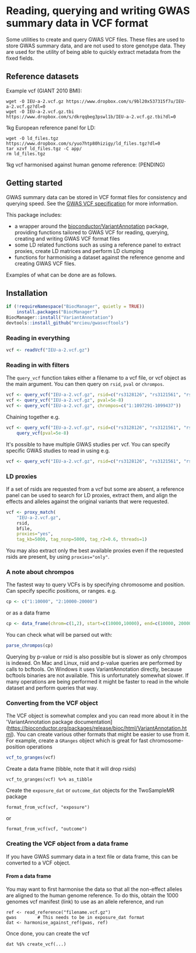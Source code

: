 # Reading, querying and writing GWAS summary data in VCF format

Some utilities to create and query GWAS VCF files. These files are used to store GWAS summary data, and are not used to store genotype data. They are used for the utility of being able to quickly extract metadata from the fixed fields.


## Reference datasets

Example vcf (GIANT 2010 BMI):

```
wget -O IEU-a-2.vcf.gz https://www.dropbox.com/s/9bl20x537315f7u/IEU-a-2.vcf.gz?dl=0
wget -O IEU-a-2.vcf.gz.tbi https://www.dropbox.com/s/dkrqqbeg3pswl1b/IEU-a-2.vcf.gz.tbi?dl=0
```

1kg European reference panel for LD:

```
wget -O ld_files.tgz https://www.dropbox.com/s/yuo7htp80hizigy/ld_files.tgz?dl=0
tar xzvf ld_files.tgz -C app/
rm ld_files.tgz
```

1kg vcf harmonised against human genome reference: (PENDING)

## Getting started

GWAS summary data can be stored in VCF format files for consistency and querying speed. See the [GWAS VCF specification](https://github.com/MRCIEU/gwas_vcf_spec) for more information.

This package includes:

- a wrapper around the [bioconductor/VariantAnnotation](https://bioconductor.org/packages/release/bioc/html/VariantAnnotation.html) package, providing functions tailored to GWAS VCF for reading, querying, creating and writing GWAS VCF format files
- some LD related functions such as using a reference panel to extract proxies, create LD matrices and perform LD clumping
- functions for harmonising a dataset against the reference genome and creating GWAS VCF files.

Examples of what can be done are as follows.

## Installation

```r
if (!requireNamespace("BiocManager", quietly = TRUE))
    install.packages("BiocManager")
BiocManager::install("VariantAnnotation")
devtools::install_github("mrcieu/gwasvcftools")
```


### Reading in everything

```r
vcf <- readVcf("IEU-a-2.vcf.gz")
```

### Reading in with filters

The `query_vcf` function takes either a filename to a vcf file, or vcf object as the main argument. You can then query on `rsid`, `pval` or `chrompos`.

```r
vcf <- query_vcf("IEU-a-2.vcf.gz", rsid=c("rs3128126", "rs3121561", "rs3813193"))
vcf <- query_vcf("IEU-a-2.vcf.gz", pval=5e-8)
vcf <- query_vcf("IEU-a-2.vcf.gz", chrompos=c("1:1097291-1099437"))
```

Chaining together e.g.

```r
vcf <- query_vcf("IEU-a-2.vcf.gz", rsid=c("rs3128126", "rs3121561", "rs3813193")) %>%
    query_vcf(pval=5e-8)
```

It's possible to have multiple GWAS studies per vcf. You can specify specific GWAS studies to read in using e.g.

```r
vcf <- query_vcf("IEU-a-2.vcf.gz", rsid=c("rs3128126", "rs3121561", "rs3813193"), id="IEU-a-2")
```

### LD proxies

If a set of rsids are requested from a vcf but some are absent, a reference panel can be used to search for LD proxies, extract them, and align the effects and alleles against the original variants that were requested.

```r
vcf <- proxy_match(
    "IEU-a-2.vcf.gz", 
    rsid, 
    bfile, 
    proxies="yes", 
    tag_kb=5000, tag_nsnp=5000, tag_r2=0.6, threads=1)
```

You may also extract only the best available proxies even if the requested rsids are present, by using `proxies="only"`.

### A note about chrompos

The fastest way to query VCFs is by specifying chromosome and position. Can specify specific positions, or ranges. e.g.

```r
cp <- c("1:10000", "2:10000-20000")
```

or as a data frame

```r
cp <- data_frame(chrom=c(1,2), start=c(10000,10000), end=c(10000, 20000))
```

You can check what will be parsed out with:

```r
parse_chrompos(cp)
```

Querying by p-value or rsid is also possible but is slower as only chrompos is indexed. On Mac and Linux, rsid and p-value queries are performed by calls to bcftools. On Windows it uses VariantAnnotation directly, because bcftools binaries are not available. This is unfortunately somewhat slower. If many operations are being performed it might be faster to read in the whole dataset and perform queries that way.

### Converting from the VCF object

The VCF object is somewhat complex and you can read more about it in the 'VariantAnnotation package documentation](https://bioconductor.org/packages/release/bioc/html/VariantAnnotation.html). You can create various other formats that might be easier to use from it. For example, create a `GRanges` object which is great for fast chromosome-position operations

```r
vcf_to_granges(vcf)
```

Create a data frame (tibble, note that it will drop rsids)

```
vcf_to_granges(vcf) %>% as_tibble
```

Create the `exposure_dat` or `outcome_dat` objects for the TwoSampleMR package

```
format_from_vcf(vcf, "exposure")
```

or 

```
format_from_vcf(vcf, "outcome")
```


### Creating the VCF object from a data frame

If you have GWAS summary data in a text file or data frame, this can be converted to a VCF object.

#### From a data frame

You may want to first harmonise the data so that all the non-effect alleles are aligned to the human genome reference. To do this, obtain the 1000 genomes vcf manifest (link) to use as an allele reference, and run

```
ref <- read_reference("filename.vcf.gz")
gwas        # This needs to be in exposure_dat format
dat <- harmonise_against_ref(gwas, ref)
```

Once done, you can create the vcf

```
dat %$% create_vcf(...)
```



